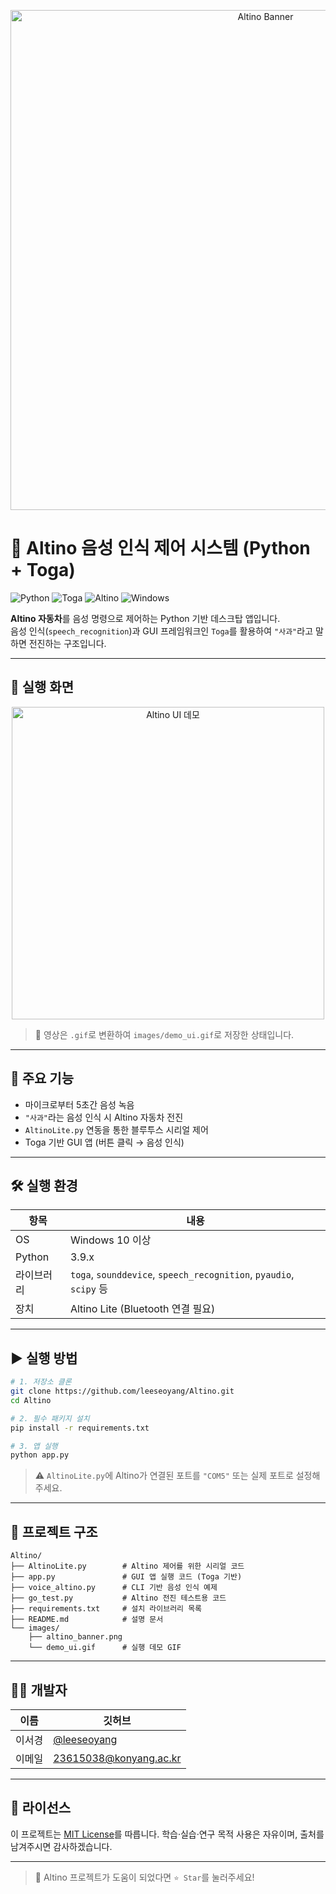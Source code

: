 ﻿<p align="center">
  <img src="images/altino_banner.png" alt="Altino Banner" width="800"/>
</p>

# 🎤 Altino 음성 인식 제어 시스템 (Python + Toga)

![Python](https://img.shields.io/badge/Python-3.9+-3776AB?style=flat&logo=python&logoColor=white)
![Toga](https://img.shields.io/badge/Toga-GUI-blueviolet?style=flat&logo=python)
![Altino](https://img.shields.io/badge/Altino-Robot-yellow?style=flat)
![Windows](https://img.shields.io/badge/Platform-Windows-blue)

**Altino 자동차**를 음성 명령으로 제어하는 Python 기반 데스크탑 앱입니다.  
음성 인식(`speech_recognition`)과 GUI 프레임워크인 `Toga`를 활용하여 `"사과"`라고 말하면 전진하는 구조입니다.

---

## 📸 실행 화면

<p align="center">
  <img src="images/demo_ui.gif" alt="Altino UI 데모" width="500"/>
</p>

> 🎥 영상은 `.gif`로 변환하여 `images/demo_ui.gif`로 저장한 상태입니다.

---

## 🧠 주요 기능

- 마이크로부터 5초간 음성 녹음
- `"사과"`라는 음성 인식 시 Altino 자동차 전진
- `AltinoLite.py` 연동을 통한 블루투스 시리얼 제어
- Toga 기반 GUI 앱 (버튼 클릭 → 음성 인식)

---

## 🛠 실행 환경

| 항목        | 내용                                      |
|-------------|-------------------------------------------|
| OS          | Windows 10 이상                           |
| Python      | 3.9.x                                     |
| 라이브러리  | `toga`, `sounddevice`, `speech_recognition`, `pyaudio`, `scipy` 등 |
| 장치        | Altino Lite (Bluetooth 연결 필요)         |

---

## ▶️ 실행 방법

```bash
# 1. 저장소 클론
git clone https://github.com/leeseoyang/Altino.git
cd Altino

# 2. 필수 패키지 설치
pip install -r requirements.txt

# 3. 앱 실행
python app.py
````

> ⚠️ `AltinoLite.py`에 Altino가 연결된 포트를 `"COM5"` 또는 실제 포트로 설정해주세요.

---

## 📁 프로젝트 구조

```
Altino/
├── AltinoLite.py        # Altino 제어를 위한 시리얼 코드
├── app.py               # GUI 앱 실행 코드 (Toga 기반)
├── voice_altino.py      # CLI 기반 음성 인식 예제
├── go_test.py           # Altino 전진 테스트용 코드
├── requirements.txt     # 설치 라이브러리 목록
├── README.md            # 설명 문서
└── images/
    ├── altino_banner.png
    └── demo_ui.gif      # 실행 데모 GIF
```

---

## 👨‍💻 개발자

| 이름  | 깃허브                                                     |
| --- | ------------------------------------------------------- |
| 이서경 | [@leeseoyang](https://github.com/leeseoyang)            |
| 이메일 | [23615038@konyang.ac.kr](mailto:23615038@konyang.ac.kr) |

---

## 📜 라이선스

이 프로젝트는 [MIT License](https://opensource.org/licenses/MIT)를 따릅니다.
학습·실습·연구 목적 사용은 자유이며, 출처를 남겨주시면 감사하겠습니다.

---

> 🚗 Altino 프로젝트가 도움이 되었다면 `⭐ Star`를 눌러주세요!
